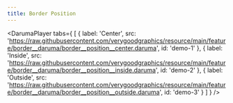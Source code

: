 ```yaml
---
title: Border Position
---
```


<DarumaPlayer
  tabs={
    [
      {
        label: 'Center',
        src: 'https://raw.githubusercontent.com/verygoodgraphics/resource/main/feature/border__daruma/border__position__center.daruma',
        id: 'demo-1'
      },
      {
        label: 'Inside',
        src: 'https://raw.githubusercontent.com/verygoodgraphics/resource/main/feature/border__daruma/border__position__inside.daruma',
        id: 'demo-2'
      },
      {
        label: 'Outside',
        src: 'https://raw.githubusercontent.com/verygoodgraphics/resource/main/feature/border__daruma/border__position__outside.daruma',
        id: 'demo-3'
      }
    ]
  }
 />

